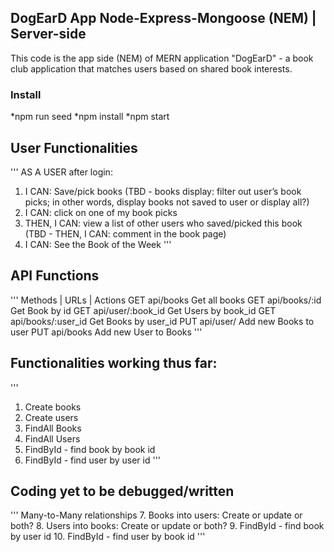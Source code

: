 ## DogEarD App Node-Express-Mongoose (NEM) | Server-side
This code is the app side (NEM) of MERN application "DogEarD" - a book club application that matches users based on shared book interests.

### Install

*npm run seed
*npm install
*npm start

## User Functionalities
'''
AS A USER after login: 
1. I CAN: Save/pick books 
   (TBD - books display: filter out user’s book picks; in other words, display books not saved to user or display all?)
2. I CAN: click on one of my book picks
3. THEN, I CAN: view a list of other users who saved/picked this book
   (TBD - THEN, I CAN: comment in the book page)
4. I CAN: See the Book of the Week
'''

## API Functions
'''
Methods |	URLs    	|       Actions
GET	        api/books	        Get all books
GET	        api/books/:id	    Get Book by id
GET	        api/user/:book_id	Get Users by book_id
GET	        api/books/:user_id	Get Books by user_id
PUT	        api/user/	        Add new Books to user
PUT	        api/books	        Add new User to Books
'''

## Functionalities working thus far:
'''
1. Create books 
2. Create users
3. FindAll Books
4. FindAll Users
5. FindById - find book by book id
6. FindById - find user by user id
'''

## Coding yet to be debugged/written
'''
Many-to-Many relationships
7. Books into users: Create or update or both?
8. Users into books: Create or update or both?
9. FindById - find book by user id
10. FindById - find user by book id
'''

